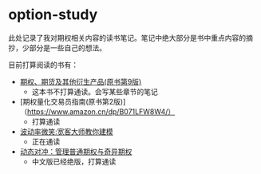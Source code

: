 # option-study

此处记录了我对期权相关内容的读书笔记。笔记中绝大部分是书中重点内容的摘抄，少部分是一些自己的想法。

目前打算阅读的书有：
* [期权、期货及其他衍生产品(原书第9版)](https://www.amazon.cn/dp/B00PXU8A3G/)
  * 这本书不打算通读。会写某些章节的笔记
* [期权量化交易员指南(原书第2版)]（https://www.amazon.cn/dp/B071LFW8W4/）
  * 打算通读
* [波动率微笑:宽客大师教你建模](https://www.amazon.cn/dp/B07896NVRF/)
  * 正在通读
* [动态对冲：管理普通期权与奇异期权](https://www.amazon.cn/dp/0471152803/)
  * 中文版已经绝版，打算通读
